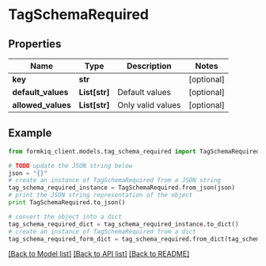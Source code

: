 # TagSchemaRequired


## Properties

Name | Type | Description | Notes
------------ | ------------- | ------------- | -------------
**key** | **str** |  | [optional] 
**default_values** | **List[str]** | Default values | [optional] 
**allowed_values** | **List[str]** | Only valid values | [optional] 

## Example

```python
from formkiq_client.models.tag_schema_required import TagSchemaRequired

# TODO update the JSON string below
json = "{}"
# create an instance of TagSchemaRequired from a JSON string
tag_schema_required_instance = TagSchemaRequired.from_json(json)
# print the JSON string representation of the object
print TagSchemaRequired.to_json()

# convert the object into a dict
tag_schema_required_dict = tag_schema_required_instance.to_dict()
# create an instance of TagSchemaRequired from a dict
tag_schema_required_form_dict = tag_schema_required.from_dict(tag_schema_required_dict)
```
[[Back to Model list]](../README.md#documentation-for-models) [[Back to API list]](../README.md#documentation-for-api-endpoints) [[Back to README]](../README.md)


